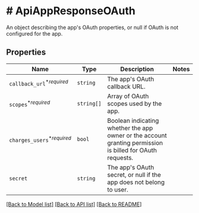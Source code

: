 # # ApiAppResponseOAuth

An object describing the app&#39;s OAuth properties, or null if OAuth is not configured for the app.

## Properties

Name | Type | Description | Notes
------------ | ------------- | ------------- | -------------
| `callback_url`<sup>*_required_</sup> | ```string``` |  The app&#39;s OAuth callback URL.  |  |
| `scopes`<sup>*_required_</sup> | ```string[]``` |  Array of OAuth scopes used by the app.  |  |
| `charges_users`<sup>*_required_</sup> | ```bool``` |  Boolean indicating whether the app owner or the account granting permission is billed for OAuth requests.  |  |
| `secret` | ```string``` |  The app&#39;s OAuth secret, or null if the app does not belong to user.  |  |

[[Back to Model list]](../../README.md#models) [[Back to API list]](../../README.md#endpoints) [[Back to README]](../../README.md)
